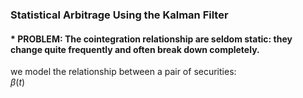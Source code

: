 ### Statistical Arbitrage Using the Kalman Filter
#### * PROBLEM: The cointegration relationship are seldom static: they change quite frequently and often break down completely.
we model the relationship between a pair of securities:  
$\beta(t)$
